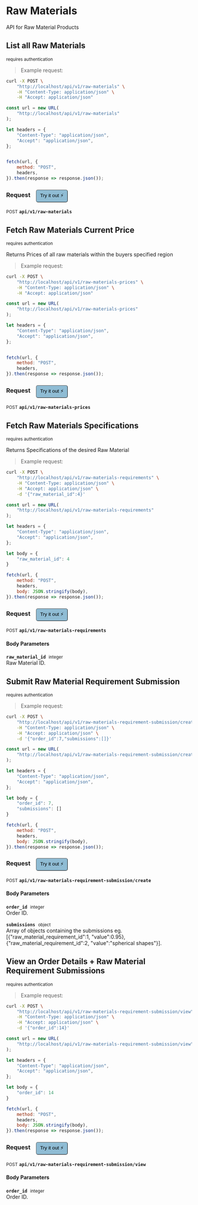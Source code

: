 # Raw Materials

API for Raw Material Products

## List all Raw Materials

<small class="badge badge-darkred">requires authentication</small>



> Example request:

```bash
curl -X POST \
    "http://localhost/api/v1/raw-materials" \
    -H "Content-Type: application/json" \
    -H "Accept: application/json"
```

```javascript
const url = new URL(
    "http://localhost/api/v1/raw-materials"
);

let headers = {
    "Content-Type": "application/json",
    "Accept": "application/json",
};


fetch(url, {
    method: "POST",
    headers,
}).then(response => response.json());
```


<div id="execution-results-POSTapi-v1-raw-materials" hidden>
    <blockquote>Received response<span id="execution-response-status-POSTapi-v1-raw-materials"></span>:</blockquote>
    <pre class="json"><code id="execution-response-content-POSTapi-v1-raw-materials"></code></pre>
</div>
<div id="execution-error-POSTapi-v1-raw-materials" hidden>
    <blockquote>Request failed with error:</blockquote>
    <pre><code id="execution-error-message-POSTapi-v1-raw-materials"></code></pre>
</div>
<form id="form-POSTapi-v1-raw-materials" data-method="POST" data-path="api/v1/raw-materials" data-authed="1" data-hasfiles="0" data-headers='{"Content-Type":"application\/json","Accept":"application\/json"}' onsubmit="event.preventDefault(); executeTryOut('POSTapi-v1-raw-materials', this);">
<h3>
    Request&nbsp;&nbsp;&nbsp;
        <button type="button" style="background-color: #8fbcd4; padding: 5px 10px; border-radius: 5px; border-width: thin;" id="btn-tryout-POSTapi-v1-raw-materials" onclick="tryItOut('POSTapi-v1-raw-materials');">Try it out ⚡</button>
    <button type="button" style="background-color: #c97a7e; padding: 5px 10px; border-radius: 5px; border-width: thin;" id="btn-canceltryout-POSTapi-v1-raw-materials" onclick="cancelTryOut('POSTapi-v1-raw-materials');" hidden>Cancel</button>&nbsp;&nbsp;
    <button type="submit" style="background-color: #6ac174; padding: 5px 10px; border-radius: 5px; border-width: thin;" id="btn-executetryout-POSTapi-v1-raw-materials" hidden>Send Request 💥</button>
    </h3>
<p>
<small class="badge badge-black">POST</small>
 <b><code>api/v1/raw-materials</code></b>
</p>
<p>
<label id="auth-POSTapi-v1-raw-materials" hidden>Authorization header: <b><code>Bearer </code></b><input type="text" name="Authorization" data-prefix="Bearer " data-endpoint="POSTapi-v1-raw-materials" data-component="header"></label>
</p>
</form>


## Fetch Raw Materials Current Price

<small class="badge badge-darkred">requires authentication</small>

Returns Prices of all raw materials within the buyers specified region

> Example request:

```bash
curl -X POST \
    "http://localhost/api/v1/raw-materials-prices" \
    -H "Content-Type: application/json" \
    -H "Accept: application/json"
```

```javascript
const url = new URL(
    "http://localhost/api/v1/raw-materials-prices"
);

let headers = {
    "Content-Type": "application/json",
    "Accept": "application/json",
};


fetch(url, {
    method: "POST",
    headers,
}).then(response => response.json());
```


<div id="execution-results-POSTapi-v1-raw-materials-prices" hidden>
    <blockquote>Received response<span id="execution-response-status-POSTapi-v1-raw-materials-prices"></span>:</blockquote>
    <pre class="json"><code id="execution-response-content-POSTapi-v1-raw-materials-prices"></code></pre>
</div>
<div id="execution-error-POSTapi-v1-raw-materials-prices" hidden>
    <blockquote>Request failed with error:</blockquote>
    <pre><code id="execution-error-message-POSTapi-v1-raw-materials-prices"></code></pre>
</div>
<form id="form-POSTapi-v1-raw-materials-prices" data-method="POST" data-path="api/v1/raw-materials-prices" data-authed="1" data-hasfiles="0" data-headers='{"Content-Type":"application\/json","Accept":"application\/json"}' onsubmit="event.preventDefault(); executeTryOut('POSTapi-v1-raw-materials-prices', this);">
<h3>
    Request&nbsp;&nbsp;&nbsp;
        <button type="button" style="background-color: #8fbcd4; padding: 5px 10px; border-radius: 5px; border-width: thin;" id="btn-tryout-POSTapi-v1-raw-materials-prices" onclick="tryItOut('POSTapi-v1-raw-materials-prices');">Try it out ⚡</button>
    <button type="button" style="background-color: #c97a7e; padding: 5px 10px; border-radius: 5px; border-width: thin;" id="btn-canceltryout-POSTapi-v1-raw-materials-prices" onclick="cancelTryOut('POSTapi-v1-raw-materials-prices');" hidden>Cancel</button>&nbsp;&nbsp;
    <button type="submit" style="background-color: #6ac174; padding: 5px 10px; border-radius: 5px; border-width: thin;" id="btn-executetryout-POSTapi-v1-raw-materials-prices" hidden>Send Request 💥</button>
    </h3>
<p>
<small class="badge badge-black">POST</small>
 <b><code>api/v1/raw-materials-prices</code></b>
</p>
<p>
<label id="auth-POSTapi-v1-raw-materials-prices" hidden>Authorization header: <b><code>Bearer </code></b><input type="text" name="Authorization" data-prefix="Bearer " data-endpoint="POSTapi-v1-raw-materials-prices" data-component="header"></label>
</p>
</form>


## Fetch Raw Materials Specifications

<small class="badge badge-darkred">requires authentication</small>

Returns Specifications of the desired Raw Material

> Example request:

```bash
curl -X POST \
    "http://localhost/api/v1/raw-materials-requirements" \
    -H "Content-Type: application/json" \
    -H "Accept: application/json" \
    -d '{"raw_material_id":4}'

```

```javascript
const url = new URL(
    "http://localhost/api/v1/raw-materials-requirements"
);

let headers = {
    "Content-Type": "application/json",
    "Accept": "application/json",
};

let body = {
    "raw_material_id": 4
}

fetch(url, {
    method: "POST",
    headers,
    body: JSON.stringify(body),
}).then(response => response.json());
```


<div id="execution-results-POSTapi-v1-raw-materials-requirements" hidden>
    <blockquote>Received response<span id="execution-response-status-POSTapi-v1-raw-materials-requirements"></span>:</blockquote>
    <pre class="json"><code id="execution-response-content-POSTapi-v1-raw-materials-requirements"></code></pre>
</div>
<div id="execution-error-POSTapi-v1-raw-materials-requirements" hidden>
    <blockquote>Request failed with error:</blockquote>
    <pre><code id="execution-error-message-POSTapi-v1-raw-materials-requirements"></code></pre>
</div>
<form id="form-POSTapi-v1-raw-materials-requirements" data-method="POST" data-path="api/v1/raw-materials-requirements" data-authed="1" data-hasfiles="0" data-headers='{"Content-Type":"application\/json","Accept":"application\/json"}' onsubmit="event.preventDefault(); executeTryOut('POSTapi-v1-raw-materials-requirements', this);">
<h3>
    Request&nbsp;&nbsp;&nbsp;
        <button type="button" style="background-color: #8fbcd4; padding: 5px 10px; border-radius: 5px; border-width: thin;" id="btn-tryout-POSTapi-v1-raw-materials-requirements" onclick="tryItOut('POSTapi-v1-raw-materials-requirements');">Try it out ⚡</button>
    <button type="button" style="background-color: #c97a7e; padding: 5px 10px; border-radius: 5px; border-width: thin;" id="btn-canceltryout-POSTapi-v1-raw-materials-requirements" onclick="cancelTryOut('POSTapi-v1-raw-materials-requirements');" hidden>Cancel</button>&nbsp;&nbsp;
    <button type="submit" style="background-color: #6ac174; padding: 5px 10px; border-radius: 5px; border-width: thin;" id="btn-executetryout-POSTapi-v1-raw-materials-requirements" hidden>Send Request 💥</button>
    </h3>
<p>
<small class="badge badge-black">POST</small>
 <b><code>api/v1/raw-materials-requirements</code></b>
</p>
<p>
<label id="auth-POSTapi-v1-raw-materials-requirements" hidden>Authorization header: <b><code>Bearer </code></b><input type="text" name="Authorization" data-prefix="Bearer " data-endpoint="POSTapi-v1-raw-materials-requirements" data-component="header"></label>
</p>
<h4 class="fancy-heading-panel"><b>Body Parameters</b></h4>
<p>
<b><code>raw_material_id</code></b>&nbsp;&nbsp;<small>integer</small>  &nbsp;
<input type="number" name="raw_material_id" data-endpoint="POSTapi-v1-raw-materials-requirements" data-component="body" required  hidden>
<br>
Raw Material ID.
</p>

</form>


## Submit Raw Material Requirement Submission

<small class="badge badge-darkred">requires authentication</small>



> Example request:

```bash
curl -X POST \
    "http://localhost/api/v1/raw-materials-requirement-submission/create" \
    -H "Content-Type: application/json" \
    -H "Accept: application/json" \
    -d '{"order_id":7,"submissions":[]}'

```

```javascript
const url = new URL(
    "http://localhost/api/v1/raw-materials-requirement-submission/create"
);

let headers = {
    "Content-Type": "application/json",
    "Accept": "application/json",
};

let body = {
    "order_id": 7,
    "submissions": []
}

fetch(url, {
    method: "POST",
    headers,
    body: JSON.stringify(body),
}).then(response => response.json());
```


<div id="execution-results-POSTapi-v1-raw-materials-requirement-submission-create" hidden>
    <blockquote>Received response<span id="execution-response-status-POSTapi-v1-raw-materials-requirement-submission-create"></span>:</blockquote>
    <pre class="json"><code id="execution-response-content-POSTapi-v1-raw-materials-requirement-submission-create"></code></pre>
</div>
<div id="execution-error-POSTapi-v1-raw-materials-requirement-submission-create" hidden>
    <blockquote>Request failed with error:</blockquote>
    <pre><code id="execution-error-message-POSTapi-v1-raw-materials-requirement-submission-create"></code></pre>
</div>
<form id="form-POSTapi-v1-raw-materials-requirement-submission-create" data-method="POST" data-path="api/v1/raw-materials-requirement-submission/create" data-authed="1" data-hasfiles="0" data-headers='{"Content-Type":"application\/json","Accept":"application\/json"}' onsubmit="event.preventDefault(); executeTryOut('POSTapi-v1-raw-materials-requirement-submission-create', this);">
<h3>
    Request&nbsp;&nbsp;&nbsp;
        <button type="button" style="background-color: #8fbcd4; padding: 5px 10px; border-radius: 5px; border-width: thin;" id="btn-tryout-POSTapi-v1-raw-materials-requirement-submission-create" onclick="tryItOut('POSTapi-v1-raw-materials-requirement-submission-create');">Try it out ⚡</button>
    <button type="button" style="background-color: #c97a7e; padding: 5px 10px; border-radius: 5px; border-width: thin;" id="btn-canceltryout-POSTapi-v1-raw-materials-requirement-submission-create" onclick="cancelTryOut('POSTapi-v1-raw-materials-requirement-submission-create');" hidden>Cancel</button>&nbsp;&nbsp;
    <button type="submit" style="background-color: #6ac174; padding: 5px 10px; border-radius: 5px; border-width: thin;" id="btn-executetryout-POSTapi-v1-raw-materials-requirement-submission-create" hidden>Send Request 💥</button>
    </h3>
<p>
<small class="badge badge-black">POST</small>
 <b><code>api/v1/raw-materials-requirement-submission/create</code></b>
</p>
<p>
<label id="auth-POSTapi-v1-raw-materials-requirement-submission-create" hidden>Authorization header: <b><code>Bearer </code></b><input type="text" name="Authorization" data-prefix="Bearer " data-endpoint="POSTapi-v1-raw-materials-requirement-submission-create" data-component="header"></label>
</p>
<h4 class="fancy-heading-panel"><b>Body Parameters</b></h4>
<p>
<b><code>order_id</code></b>&nbsp;&nbsp;<small>integer</small>  &nbsp;
<input type="number" name="order_id" data-endpoint="POSTapi-v1-raw-materials-requirement-submission-create" data-component="body" required  hidden>
<br>
Order ID.
</p>
<p>
<b><code>submissions</code></b>&nbsp;&nbsp;<small>object</small>  &nbsp;
<input type="text" name="submissions" data-endpoint="POSTapi-v1-raw-materials-requirement-submission-create" data-component="body" required  hidden>
<br>
Array of objects containing the submissions eg. [{"raw_material_requirement_id":1, "value":0.95}, {"raw_material_requirement_id":2, "value":"spherical shapes"}].
</p>

</form>


## View an Order Details + Raw Material Requirement Submissions

<small class="badge badge-darkred">requires authentication</small>



> Example request:

```bash
curl -X POST \
    "http://localhost/api/v1/raw-materials-requirement-submission/view" \
    -H "Content-Type: application/json" \
    -H "Accept: application/json" \
    -d '{"order_id":14}'

```

```javascript
const url = new URL(
    "http://localhost/api/v1/raw-materials-requirement-submission/view"
);

let headers = {
    "Content-Type": "application/json",
    "Accept": "application/json",
};

let body = {
    "order_id": 14
}

fetch(url, {
    method: "POST",
    headers,
    body: JSON.stringify(body),
}).then(response => response.json());
```


<div id="execution-results-POSTapi-v1-raw-materials-requirement-submission-view" hidden>
    <blockquote>Received response<span id="execution-response-status-POSTapi-v1-raw-materials-requirement-submission-view"></span>:</blockquote>
    <pre class="json"><code id="execution-response-content-POSTapi-v1-raw-materials-requirement-submission-view"></code></pre>
</div>
<div id="execution-error-POSTapi-v1-raw-materials-requirement-submission-view" hidden>
    <blockquote>Request failed with error:</blockquote>
    <pre><code id="execution-error-message-POSTapi-v1-raw-materials-requirement-submission-view"></code></pre>
</div>
<form id="form-POSTapi-v1-raw-materials-requirement-submission-view" data-method="POST" data-path="api/v1/raw-materials-requirement-submission/view" data-authed="1" data-hasfiles="0" data-headers='{"Content-Type":"application\/json","Accept":"application\/json"}' onsubmit="event.preventDefault(); executeTryOut('POSTapi-v1-raw-materials-requirement-submission-view', this);">
<h3>
    Request&nbsp;&nbsp;&nbsp;
        <button type="button" style="background-color: #8fbcd4; padding: 5px 10px; border-radius: 5px; border-width: thin;" id="btn-tryout-POSTapi-v1-raw-materials-requirement-submission-view" onclick="tryItOut('POSTapi-v1-raw-materials-requirement-submission-view');">Try it out ⚡</button>
    <button type="button" style="background-color: #c97a7e; padding: 5px 10px; border-radius: 5px; border-width: thin;" id="btn-canceltryout-POSTapi-v1-raw-materials-requirement-submission-view" onclick="cancelTryOut('POSTapi-v1-raw-materials-requirement-submission-view');" hidden>Cancel</button>&nbsp;&nbsp;
    <button type="submit" style="background-color: #6ac174; padding: 5px 10px; border-radius: 5px; border-width: thin;" id="btn-executetryout-POSTapi-v1-raw-materials-requirement-submission-view" hidden>Send Request 💥</button>
    </h3>
<p>
<small class="badge badge-black">POST</small>
 <b><code>api/v1/raw-materials-requirement-submission/view</code></b>
</p>
<p>
<label id="auth-POSTapi-v1-raw-materials-requirement-submission-view" hidden>Authorization header: <b><code>Bearer </code></b><input type="text" name="Authorization" data-prefix="Bearer " data-endpoint="POSTapi-v1-raw-materials-requirement-submission-view" data-component="header"></label>
</p>
<h4 class="fancy-heading-panel"><b>Body Parameters</b></h4>
<p>
<b><code>order_id</code></b>&nbsp;&nbsp;<small>integer</small>  &nbsp;
<input type="number" name="order_id" data-endpoint="POSTapi-v1-raw-materials-requirement-submission-view" data-component="body" required  hidden>
<br>
Order ID.
</p>

</form>




